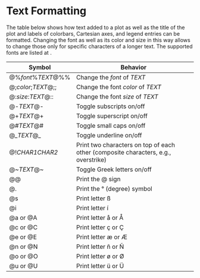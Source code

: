 # Text Formatting

The table below shows how text added to a plot as well as the title of the plot and
labels of colorbars, Cartesian axes, and legend entries can be formatted. Changing
the font as well as its color and size in this way allows to change those only for
specific characters of a longer text. The supported fonts are listed at
[](/techref/fonts.md).

| Symbol | Behavior |
| --- | --- |
| @%*font*%*TEXT*@%%  | Change the *font* of *TEXT* |
| @;*color*;*TEXT*@;; | Change the font *color* of *TEXT* |
| @:*size*:*TEXT*@::  | Change the font *size* of *TEXT* |
| @-*TEXT*@-          | Toggle subscripts on/off |
| @+*TEXT*@+          | Toggle superscript on/off |
| @#*TEXT*@#          | Toggle small caps on/off |
| @\_*TEXT*@\_        | Toggle underline on/off |
| @!*CHAR1CHAR2*      | Print two characters on top of each other (composite characters, e.g., overstrike) |
| @\~*TEXT*@\~        | Toggle Greek letters on/off |
| @@                  | Print the @ sign |
| @.                  | Print the ° (degree) symbol |
| @s                  | Print letter ß |
| @i                  | Print letter í |
| @a or @A            | Print letter å or Å |
| @c or @C            | Print letter ç or Ç |
| @e or @E            | Print letter æ or Æ |
| @n or @N            | Print letter ñ or Ñ |
| @o or @O            | Print letter ø or Ø |
| @u or @U            | Print letter ü or Ü |
